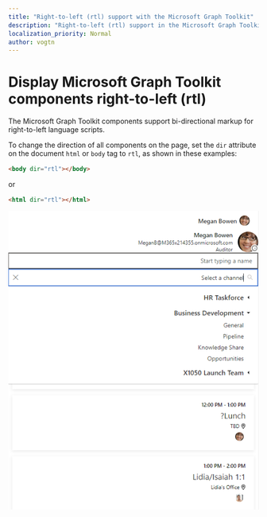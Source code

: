 ```yaml
---
title: "Right-to-left (rtl) support with the Microsoft Graph Toolkit"
description: "Right-to-left (rtl) support in the Microsoft Graph Toolkit components"
localization_priority: Normal
author: vogtn
---
```


# Display Microsoft Graph Toolkit components right-to-left (rtl)

The Microsoft Graph Toolkit components support bi-directional markup for right-to-left language scripts.

To change the direction of all components on the page, set the `dir` attribute on the document `html` or `body` tag to `rtl`, as shown in these examples:

```html
<body dir="rtl"></body>
```

or

```html
<html dir="rtl"></html>
```

![right-to-left](../images/rightToLeft.png)
